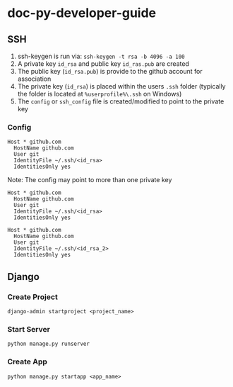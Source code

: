 # doc-py-developer-guide
## SSH
1. ssh-keygen is run via: `ssh-keygen -t rsa -b 4096 -a 100`
2. A private key `id_rsa` and public key `id_ras.pub` are created
3. The public key (`id_rsa.pub`) is provide to the github account for association
4. The private key (`id_rsa`) is placed within the users `.ssh` folder (typically the folder is located at `%userprofile%\.ssh` on Windows)
5. The `config` or `ssh_config` file is created/modified to point to the private key
### Config
```
Host * github.com
  HostName github.com
  User git
  IdentityFile ~/.ssh/<id_rsa>
  IdentitiesOnly yes
```
Note: The config may point to more than one private key
```
Host * github.com
  HostName github.com
  User git
  IdentityFile ~/.ssh/<id_rsa>
  IdentitiesOnly yes

Host * github.com
  HostName github.com
  User git
  IdentityFile ~/.ssh/<id_rsa_2>
  IdentitiesOnly yes
```
## Django
### Create Project
`django-admin startproject <project_name>`
### Start Server
`python manage.py runserver`
### Create App
`python manage.py startapp <app_name>`




